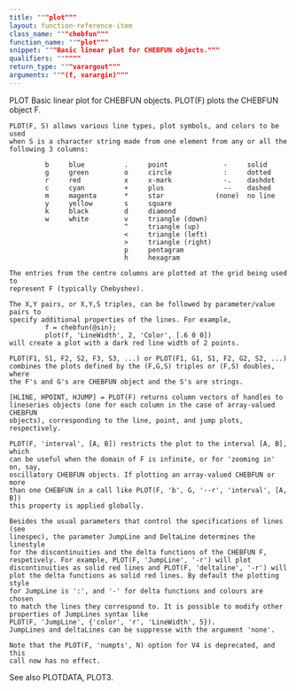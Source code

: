 ```yaml
---
title: """plot"""
layout: function-reference-item
class_name: """chebfun"""
function_name: """plot"""
snippet: """Basic linear plot for CHEBFUN objects."""
qualifiers: """"""
return_type: """varargout"""
arguments: """(f, varargin)"""
---
```


 PLOT   Basic linear plot for CHEBFUN objects.
    PLOT(F) plots the CHEBFUN object F.
 
    PLOT(F, S) allows various line types, plot symbols, and colors to be used
    when S is a character string made from one element from any or all the
    following 3 columns:
 
             b     blue          .     point              -     solid
             g     green         o     circle             :     dotted
             r     red           x     x-mark             -.    dashdot
             c     cyan          +     plus               --    dashed
             m     magenta       *     star             (none)  no line
             y     yellow        s     square
             k     black         d     diamond
             w     white         v     triangle (down)
                                 ^     triangle (up)
                                 <     triangle (left)
                                 >     triangle (right)
                                 p     pentagram
                                 h     hexagram
 
    The entries from the centre columns are plotted at the grid being used to
    represent F (typically Chebyshev).
 
    The X,Y pairs, or X,Y,S triples, can be followed by parameter/value pairs to
    specify additional properties of the lines. For example,
             f = chebfun(@sin);
             plot(f, 'LineWidth', 2, 'Color', [.6 0 0])
    will create a plot with a dark red line width of 2 points.
 
    PLOT(F1, S1, F2, S2, F3, S3, ...) or PLOT(F1, G1, S1, F2, G2, S2, ...)
    combines the plots defined by the (F,G,S) triples or (F,S) doubles, where
    the F's and G's are CHEBFUN object and the S's are strings.
 
    [HLINE, HPOINT, HJUMP] = PLOT(F) returns column vectors of handles to
    lineseries objects (one for each column in the case of array-valued CHEBFUN
    objects), corresponding to the line, point, and jump plots, respectively.
 
    PLOT(F, 'interval', [A, B]) restricts the plot to the interval [A, B], which
    can be useful when the domain of F is infinite, or for 'zooming in' on, say,
    oscillatory CHEBFUN objects. If plotting an array-valued CHEBFUN or more
    than one CHEBFUN in a call like PLOT(F, 'b', G, '--r', 'interval', [A, B])
    this property is applied globally.
 
    Besides the usual parameters that control the specifications of lines (see
    linespec), the parameter JumpLine and DeltaLine determines the linestyle 
    for the discontinuities and the delta functions of the CHEBFUN F, 
    respetively. For example, PLOT(F, 'JumpLine', '-r') will plot 
    discontinuities as solid red lines and PLOT(F, 'deltaline', '-r') will 
    plot the delta functions as solid red lines. By default the plotting style
    for JumpLine is ':', and '-' for delta functions and colours are chosen 
    to match the lines they correspond to. It is possible to modify other 
    properties of JumpLines syntax like 
    PLOT(F, 'JumpLine', {'color', 'r', 'LineWidth', 5}). 
    JumpLines and deltaLines can be suppresse with the argument 'none'.
 
    Note that the PLOT(F, 'numpts', N) option for V4 is deprecated, and this
    call now has no effect.
 
  See also PLOTDATA, PLOT3.
